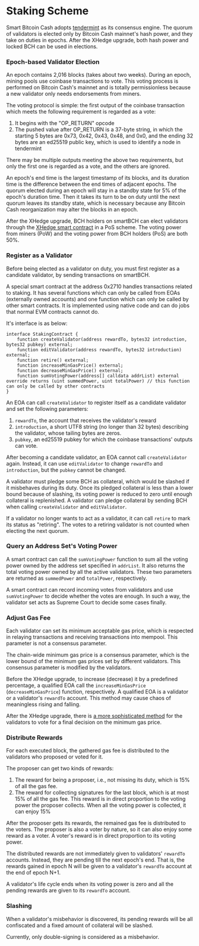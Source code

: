 # Staking Scheme

Smart Bitcoin Cash adopts [tendermint](https://github.com/tendermint/tendermint) as its consensus engine. The quorum of validators is elected only by Bitcoin Cash mainnet's hash power, and they take on duties in epochs. After the XHedge upgrade, both hash power and locked BCH can be used in elections.

### Epoch-based Validator Election

An epoch contains 2,016 blocks \(takes about two weeks\). During an epoch, mining pools use coinbase transactions to vote. This voting process is performed on Bitcoin Cash's mainnet and is totally permissionless because a new validator only needs endorsements from miners.

The voting protocol is simple: the first output of the coinbase transaction which meets the following requirement is regarded as a vote:

1. It begins with the "OP_RETURN" opcode
2. The pushed value after OP_RETURN is a 37-byte string, in which the starting 5 bytes are 0x73, 0x42, 0x43, 0x48, and 0x0, and the ending 32 bytes are an ed25519 public key, which is used to identify a node in tendermint

There may be multiple outputs meeting the above two requirements, but only the first one is regarded as a vote, and the others are ignored.

An epoch's end time is the largest timestamp of its blocks, and its duration time is the difference between the end times of adjacent epochs. The quorum elected during an epoch will stay in a standby state for 5% of the epoch's duration time. Then it takes its turn to be on duty until the next quorum leaves its standby state, which is necessary because any Bitcoin Cash reorganization may alter the blocks in an epoch.

After the XHedge upgrade, BCH holders on smartBCH can elect validators through the [XHedge smart contract](./xhedge-contract.md) in a PoS scheme. The voting power from miners (PoW) and the voting power from BCH holders (PoS) are both 50%.

### Register as a Validator

Before being elected as a validator on duty, you must first register as a candidate validator, by sending transactions on smartBCH.

A special smart contract at the address 0x2710 handles transactions related to staking. It has several functions which can only be called from EOAs (externally owned accounts) and one function which can only be called by other smart contracts. It is implemented using native code and can do jobs that normal EVM contracts cannot do.

It's interface is as below:

```solidity
interface StakingContract {
    function createValidator(address rewardTo, bytes32 introduction, bytes32 pubkey) external;
    function editValidator(address rewardTo, bytes32 introduction) external;
    function retire() external;
    function increaseMinGasPrice() external;
    function decreaseMinGasPrice() external;
    function sumVotingPower(address[] calldata addrList) external override returns (uint summedPower, uint totalPower) // this function can only be called by other contracts
}
```

An EOA can call `createValidator` to register itself as a candidate validator and set the following parameters:

1. `rewardTo`, the account that receives the validator's reward
2. `introduction`, a short UTF8 string (no longer than 32 bytes) describing the validator, whose tailing bytes are zeros.
3. `pubkey`, an ed25519 pubkey for which the coinbase transactions' outputs can vote.

After becoming a candidate validator, an EOA cannot call `createValidator` again. Instead, it can use `editValidator` to change `rewardTo` and  `introduction`, but the `pubkey` cannot be changed. 

A validator must pledge some BCH as collateral, which would be slashed if it misbehaves during its duty. Once its pledged collateral is less than a lower bound because of slashing, its voting power is reduced to zero until enough collateral is replenished. A validator can pledge collateral by sending BCH when calling `createValidator` and `editValidator`.

If a validator no longer wants to act as a validator, it can call `retire` to mark its status as "retiring". The votes to a retiring validator is not counted when electing the next quorum.

### Query an Address Set's Voting Power

A smart contract can call the `sumVotingPower` function to sum all the voting power owned by the address set specified in `addrList`. It also returns the total voting power owned by all the active validators. These two parameters are returned as `summedPower` and `totalPower`, respectively. 

A smart contract can record incoming votes from validators and use `sumVotingPower` to decide whether the votes are enough. In such a way, the validator set acts as Supreme Court to decide some cases finally.

### Adjust Gas Fee

Each validator can set its minimum acceptable gas price, which is respected in relaying transactions and receiving transactions into mempool. This parameter is not a consensus parameter.

The chain-wide minimum gas price is a consensus parameter, which is the lower bound of the minimum gas prices set by different validators. This consensus parameter is modified by the validators. 

Before the XHedge upgrade, to increase (decrease) it by a predefined percentage, a qualified EOA call the `increaseMinGasPrice` (`decreaseMinGasPrice`) function, respectively. A qualified EOA is a validator or a validator's `rewardTo` account. This method may cause chaos of meaningless rising and falling.

After the XHedge upgrade, there is [a more sophisticated method](./min-gasprice-decision.md) for the validators to vote for a final decision on the minimum gas price.

### Distribute Rewards

For each executed block, the gathered gas fee is distributed to the validators who proposed or voted for it.

The proposer can get two kinds of rewards:

1. The reward for being a proposer, i.e., not missing its duty, which is 15% of all the gas fee.
2. The reward for collecting signatures for the last block, which is at most 15% of all the gas fee. This reward is in direct proportion to the voting power the proposer collects. When all the voting power is collected, it can enjoy 15%

After the proposer gets its rewards, the remained gas fee is distributed to the voters. The proposer is also a voter by nature, so it can also enjoy some reward as a voter. A voter's reward is in direct proportion to its voting power.

The distributed rewards are not immediately given to validators' `rewardTo` accounts. Instead, they are pending till the next epoch's end. That is, the rewards gained in epoch N will be given to a validator's `rewardTo` account at the end of epoch N+1.

A validator's life cycle ends when its voting power is zero and all the pending rewards are given to its `rewardTo` account. 

### Slashing

When a validator's misbehavior is discovered, its pending rewards will be all confiscated and a fixed amount of collateral will be slashed. 

Currently, only double-signing is considered as a misbehavior.